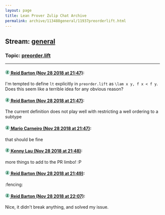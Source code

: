 ```yaml
---
layout: page
title: Lean Prover Zulip Chat Archive 
permalink: archive/113488general/11937preorderlift.html
---
```


## Stream: [general](index.html)
### Topic: [preorder.lift](11937preorderlift.html)

---

#### [![Click to go to Zulip](../../assets/img/zulip2.png) Reid Barton (Nov 28 2018 at 21:47)](https://leanprover.zulipchat.com/#narrow/stream/113488-general/topic/preorder.lift/near/148741950):
I'm tempted to define `lt` explicitly in `preorder.lift` as `\lam x y, f x < f y`. Does this seem like a terrible idea for any obvious reason?

#### [![Click to go to Zulip](../../assets/img/zulip2.png) Reid Barton (Nov 28 2018 at 21:47)](https://leanprover.zulipchat.com/#narrow/stream/113488-general/topic/preorder.lift/near/148741959):
The current definition does not play well with restricting a well ordering to a subtype

#### [![Click to go to Zulip](../../assets/img/zulip2.png) Mario Carneiro (Nov 28 2018 at 21:47)](https://leanprover.zulipchat.com/#narrow/stream/113488-general/topic/preorder.lift/near/148741984):
that should be fine

#### [![Click to go to Zulip](../../assets/img/zulip2.png) Kenny Lau (Nov 28 2018 at 21:48)](https://leanprover.zulipchat.com/#narrow/stream/113488-general/topic/preorder.lift/near/148742061):
more things to add to the PR limbo! :P

#### [![Click to go to Zulip](../../assets/img/zulip2.png) Reid Barton (Nov 28 2018 at 21:49)](https://leanprover.zulipchat.com/#narrow/stream/113488-general/topic/preorder.lift/near/148742125):
:fencing:

#### [![Click to go to Zulip](../../assets/img/zulip2.png) Reid Barton (Nov 28 2018 at 22:07)](https://leanprover.zulipchat.com/#narrow/stream/113488-general/topic/preorder.lift/near/148743570):
Nice, it didn't break anything, and solved my issue.

